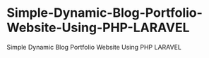 # Simple-Dynamic-Blog-Portfolio-Website-Using-PHP-LARAVEL
Simple Dynamic Blog Portfolio Website Using PHP LARAVEL
